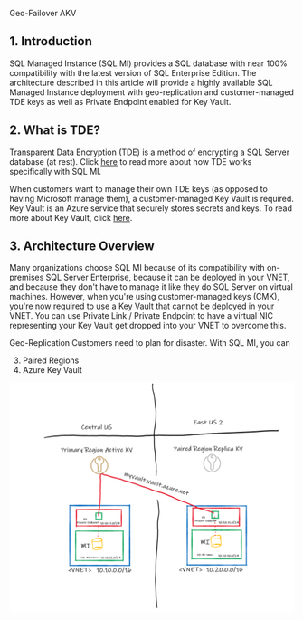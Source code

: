 Geo-Failover AKV

## 1. Introduction
SQL Managed Instance (SQL MI) provides a SQL database with near 100% compatibility with the latest version of SQL Enterprise Edition. The architecture described in this article will provide a highly available SQL Managed Instance deployment with geo-replication and customer-managed TDE keys as well as Private Endpoint enabled for Key Vault.

## 2. What is TDE?
Transparent Data Encryption (TDE) is a method of encrypting a SQL Server database (at rest). Click [here](https://docs.microsoft.com/en-us/sql/relational-databases/security/encryption/transparent-data-encryption?view=azuresqldb-mi-current) to read more about how TDE works specifically with SQL MI.

When customers want to manage their own TDE keys (as opposed to having Microsoft manage them), a customer-managed Key Vault is required. Key Vault is an Azure service that securely stores secrets and keys. To read more about Key Vault, click [here](https://azure.microsoft.com/en-us/services/key-vault).



## 3. Architecture Overview
Many organizations choose SQL MI because of its compatibility with on-premises SQL Server Enterprise, because it can be deployed in your VNET, and because they don't have to manage it like they do SQL Server on virtual machines. However, when you're using customer-managed keys (CMK), you're now required to use a Key Vault that cannot be deployed in your VNET. You can use Private Link / Private Endpoint to have a virtual NIC representing your Key Vault get dropped into your VNET to overcome this.

Geo-Replication
Customers need to plan for disaster. With SQL MI, you can 

3. Paired Regions
4. Azure Key Vault



![](./media/sqlmi-akv.png)